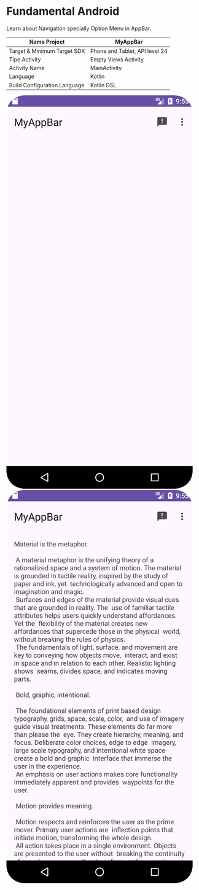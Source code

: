 # Fundamental Android

Learn about Navigation specially Option Menu in AppBar.

| Nama Project                  | MyAppBar                       |
|-------------------------------|--------------------------------|
| Target & Minimum Target SDK   | Phone and Tablet, API level 24 |
| Tipe Activity                 | Empty Views Activity           |
| Activity Name                 | MainActivity                   |
| Language                      | Kotlin                         |
| Build Configuration Language  | Kotlin DSL                     |

<img src="preview_1.png" alt="Preview 1">
<img src="preview_2.png" alt="Preview 2">